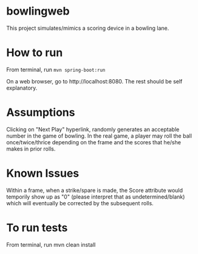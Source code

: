 # bowlingweb
This project simulates/mimics a scoring device in a bowling lane. 

# How to run
From terminal, run ```mvn spring-boot:run```

On a web browser, go to http://localhost:8080. The rest should be self explanatory. 

# Assumptions

Clicking on "Next Play" hyperlink, randomly generates an acceptable number in the game of bowling. 
In the real game, a player may roll the ball once/twice/thrice depending on the frame and the scores that 
he/she makes in prior rolls.

 
# Known Issues

Within a frame, when a strike/spare is made, the Score attribute would temporily show up as "0" (please interpret that as undetermined/blank) 
which will eventually be corrected by the subsequent rolls.   

# To run tests
From terminal, run mvn clean install